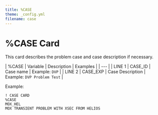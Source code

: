 ```yaml
---
title: %CASE
theme: _config.yml
filename: case
---
```


# %CASE Card

This card describes the problem case and case description if necessary.

| %CASE | Variable | Description | Examples |
| --- |
| LINE 1 | CASE_ID | Case name | Example: `DVP` |
| LINE 2 | CASE_EXP | Case Description | Example: `DVP Problem Test` |

Example:
```
! CASE CARD
%CASE
MOX_HEL
MOX TRANSIENT PROBLEM WITH XSEC FROM HELIOS
```

